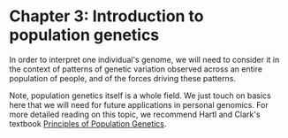 # Chapter 3: Introduction to population genetics

In order to interpret one individual's genome, we will need to consider it in the context of patterns of genetic variation observed across an entire population of people, and of the forces driving these patterns. 

Note, population genetics itself is a whole field. We just touch on basics here that we will need for future applications in personal genomics. For more detailed reading on this topic, we recommend Hartl and Clark's textbook [Principles of Population Genetics](https://global.oup.com/academic/product/principles-of-population-genetics-9780878933082?cc=us&lang=en&).

```{tableofcontents}
```

